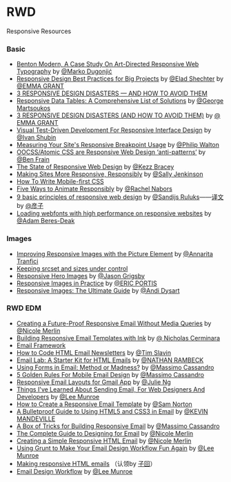 # RWD
Responsive Resources

### Basic

- [Benton Modern, A Case Study On Art-Directed Responsive Web Typography](http://www.smashingmagazine.com/2015/05/27/benton-modern-typography-case-study/) by [@Marko Dugonjić](http://www.smashingmagazine.com/author/marko-dugonjic/)
- [Responsive Design Best Practices for Big Projects](https://medium.com/@elad/responsive-design-best-practices-for-big-projects-5a72e3ecdcd2) by [@Elad Shechter](https://medium.com/@elad) by [@EMMA GRANT](http://www.webdesignerdepot.com/author/Emma-Grant)
- [3 RESPONSIVE DESIGN DISASTERS — AND HOW TO AVOID THEM](http://www.webdesignerdepot.com/2015/04/3-responsive-design-disasters-and-how-to-avoid-them/)
- [Responsive Data Tables: A Comprehensive List of Solutions](http://www.sitepoint.com/responsive-data-tables-comprehensive-list-solutions/) by [@George Martsoukos](http://www.sitepoint.com/author/gmartsoukos/)
- [3 RESPONSIVE DESIGN DISASTERS (AND HOW TO AVOID THEM)](http://www.webdesignerdepot.com/2015/04/3-responsive-design-disasters-and-how-to-avoid-them/) by [@ EMMA GRANT](http://www.webdesignerdepot.com/author/Emma-Grant)
- [Visual Test-Driven Development For Responsive Interface Design](http://www.smashingmagazine.com/2015/04/07/visual-test-driven-development-responsive-interface-design/) by [@Ivan Shubin](http://www.smashingmagazine.com/author/ivanishubin/)
- [Measuring Your Site's Responsive Breakpoint Usage](http://philipwalton.com/articles/measuring-your-sites-responsive-breakpoint-usage/) by [@Philip Walton](http://philipwalton.com/)
- [OOCSS/Atomic CSS are Responsive Web Design ‘anti-patterns’](http://benfrain.com/oocss-atomic-css-responsive-web-design-anti-pattern/) by [@Ben Frain](https://plus.google.com/107588612045728705538)
- [The State of Responsive Web Design](http://webdesign.tutsplus.com/articles/the-state-of-responsive-web-design--cms-22878) by [@Kezz Bracey](http://tutsplus.com/authors/kezz-bracey)
- [Making Sites More Responsive, Responsibly](http://24ways.org/2014/making-sites-more-responsive-responsibly/) by [@Sally Jenkinson](http://24ways.org/2014/making-sites-more-responsive-responsibly/#author)
- [How To Write Mobile-first CSS](http://www.zell-weekeat.com/how-to-write-mobile-first-css/)
- [Five Ways to Animate Responsibly](http://24ways.org/2014/five-ways-to-animate-responsibly) by [@Rachel Nabors](http://24ways.org/2014/five-ways-to-animate-responsibly#author)
- [9 basic principles of responsive web design](http://blog.froont.com/9-basic-principles-of-responsive-web-design/) by [@Sandijs Ruluks](http://froont.com/)——[译文](http://www.w3cplus.com/responsive/9-basic-principles-of-responsive-web-design.html) by [@彦子](http://weibo.com/793617505sy)
- [Loading webfonts with high performance on responsive websites](http://bdadam.com/blog/loading-webfonts-with-high-performance.html) by [@Adam Beres-Deak](http://bdadam.com/about.html)


### Images

- [Improving Responsive Images with the Picture Element](http://www.sitepoint.com/improving-responsive-images-picture-element/) by [@Annarita Tranfici](http://www.sitepoint.com/author/atranfici/)
- [Keeping srcset and sizes under control](https://mattwilcox.net/web-development/keeping-srcset-and-sizes-under-control)
- [Responsive Hero Images](http://blog.cloudfour.com/responsive-hero-images/) by [@Jason Grigsby](http://blog.cloudfour.com/author/jason-grigsby/)
- [Responsive Images in Practice](http://alistapart.com/article/responsive-images-in-practice) by [@ERIC PORTIS](http://alistapart.com/author/eportis)
- [Responsive Images: The Ultimate Guide](http://davidwalsh.name/responsive-images) by [@Andi Dysart](http://andi.io/)


### RWD EDM

- [Creating a Future-Proof Responsive Email Without Media Queries](http://webdesign.tutsplus.com/tutorials/creating-a-future-proof-responsive-email-without-media-queries--cms-23919) by [@Nicole Merlin](http://tutsplus.com/authors/nicole-merlin)
- [Building Responsive Email Templates with Ink](https://scotch.io/tutorials/building-responsive-email-templates-with-ink) by [@ Nicholas Cerminara](https://scotch.io/author/nick)
- [Email Framework](http://glennsmith.me/email/framework/)
- [How to Code HTML Email Newsletters](http://www.sitepoint.com/how-to-code-html-email-newsletters/) by [@Tim Slavin](http://www.sitepoint.com/author/tim-slavin/)
- [Email Lab: A Starter Kit for HTML Emails](http://seesparkbox.com/foundry/email_lab_a_starter_kit_for_html_emails) by [@NATHAN RAMBECK](http://seesparkbox.com/foundry/author/nathan_rambeck)
- [Using Forms in Email: Method or Madness?](http://www.sitepoint.com/forms-in-email/) by [@Massimo Cassandro](http://www.sitepoint.com/author/mcassandro/)
- [5 Golden Rules For Mobile Email Design](http://www.sitepoint.com/golden-rules-mobile-email-design/) by [@Massimo Cassandro](http://www.sitepoint.com/author/mcassandro/)
- [Responsive Email Layouts for Gmail App](http://julie.io/writing/responsive-layout-email-ux-munich-newsletter/) by [@Julie Ng](http://julie.io/who)
- [Things I've Learned About Sending Email, For Web Designers And Developers](http://www.leemunroe.com/sending-email-designers-developers/) by [@Lee Munroe](http://twitter.com/leemunroe)
- [How to Create a Responsive Email Template](http://designmodo.com/create-responsive-email/) by [@Sam Norton](http://designmodo.com/author/samuelnorton/)
- [A Bulletproof Guide to Using HTML5 and CSS3 in Email](https://litmus.com/blog/a-bulletproof-guide-to-using-html5-and-css3-in-email) by [@KEVIN MANDEVILLE](https://litmus.com/blog/author/kevin)
- [A Box of Tricks for Building Responsive Email](http://www.sitepoint.com/tricks-building-responsive-email/) by [@Massimo Cassandro](http://www.sitepoint.com/author/mcassandro/)
- [The Complete Guide to Designing for Email](http://webdesign.tutsplus.com/articles/the-complete-guide-to-designing-for-email--webdesign-12941) by [@Nicole Merlin](http://tutsplus.com/authors/nicole-merlin)
- [Creating a Simple Responsive HTML Email](http://webdesign.tutsplus.com/articles/creating-a-simple-responsive-html-email--webdesign-12978) by [@Nicole Merlin](http://tutsplus.com/authors/nicole-merlin)
- [Using Grunt to Make Your Email Design Workflow Fun Again](http://webdesign.tutsplus.com/tutorials/using-grunt-to-make-your-email-design-workflow-fun-again--cms-22223) by [@Lee Munroe](http://tutsplus.com/authors/lee-munroe)
- [Making responsive HTML emails](http://www.benjystanton.co.uk/blog/making-responsive-html-emails/) （认领by [子回](http://github.com/tjwudi)）
- [Email Design Workflow](http://www.leemunroe.com/email-design-workflow/) by [@Lee Munroe](http://twitter.com/leemunroe)



